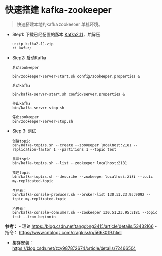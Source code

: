 # 快速搭建  kafka-zookeeper
> 快速搭建本地的kafka zookeeper 单机环境。

- Step1: 下载已经配置的版本 [Kafka2.11]()，并解压
    ```
    unzip kafka2.11.zip
    cd kafka/
    ```
    
- Step2: 启动Kafka 
    ```
    启动zookeeper

    bin/zookeeper-server-start.sh config/zookeeper.properties &

    启动kafka

    bin/kafka-server-start.sh config/server.properties &

    停止kafka
    bin/kafka-server-stop.sh

    停止zookeeper
    bin/zookeeper-server-stop.sh
    ````

- Step 3: 测试
    ```
    创建topic
    bin/kafka-topics.sh --create --zookeeper localhost:2181 --replication-factor 1 --partitions 1 --topic test

    展示topic
    bin/kafka-topics.sh --list --zookeeper localhost:2181

    描述topic
    bin/kafka-topics.sh --describe --zookeeper localhost:2181 --topic my-replicated-topic

    生产者：
    bin/kafka-console-producer.sh --broker-list 130.51.23.95:9092 --topic my-replicated-topic

    消费者：
    bin/kafka-console-consumer.sh --zookeeper 130.51.23.95:2181 --topic test --from-beginnin
    ```
**参考：** 
	- 理论   https://blog.csdn.net/tangdong3415/article/details/53432166
	- 指令： https://www.cnblogs.com/dragkiss/p/5668019.html
  - 集群安装： https://blog.csdn.net/zxy987872674/article/details/72466504

